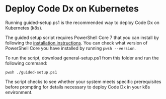 
# Deploy Code Dx on Kubernetes

Running guided-setup.ps1 is the recommended way to deploy Code Dx on Kubernetes (k8s). 

The guided setup script requires PowerShell Core 7 that you can install by following the [installation instructions](https://docs.microsoft.com/en-us/powershell/scripting/install/installing-powershell?view=powershell-7). You can check what version of PowerShell Core you have installed by running `pwsh --version`.

To run the script, download general-setup.ps1 from this folder and run the following command:

```
pwsh ./guided-setup.ps1
```

The script checks to see whether your system meets specific prerequisites before prompting for details necessary to deploy Code Dx in your k8s environment.

